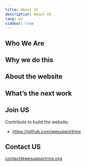 ```yaml
---
title: About US
description: About US
lang: en
sidebar: true
---
```


## Who We Are

## Why we do this

## About the website

## What’s the next work

## Join US

Contribute to build the website;

- https://github.com/wesupportrms

## Contact US

contact@wesupportrms.org